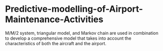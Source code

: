 # Predictive-modelling-of-Airport-Maintenance-Activities
M/M/2 system, triangular model, and Markov chain are used in combination to develop a comprehensive model that takes into account the characteristics of both the aircraft and the airport.
